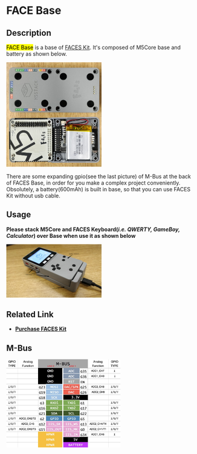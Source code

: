 # FACE Base

## Description

<mark>FACE Base</mark> is a base of [FACES Kit](en/core/face_kit). It's composed of M5Core base and battery as shown below.

<img src="assets/img/product_pics/base/faces_06.png" width="50%" height="50%">

There are some expanding gpio(see the last picture) of M-Bus at the back of FACES Base, in order for you make a complex project conveniently. Obsolutely, a battery(600mAh) is built in base, so that you can use FACES Kit without usb cable.

## Usage

**Please stack M5Core and FACES Keyboard(*i.e. QWERTY, GameBoy, Calculator*) over Base when use it as shown below**

<img src="assets/img/product_pics/base/faces_07.png" width="50%" height="50%">

## Related Link

- **[Purchase FACES Kit](https://www.aliexpress.com/store/product/M5Stack-NEW-Offer-ESP32-Open-Source-Faces-Pocket-Computer-with-Keyboard-Gameboy-Calculator-for-Micropython-Arduino/3226069_32843973578.html?spm=2114.12010615.8148356.2.75cdb3ceTGkLQo)**


## M-Bus

<img src="assets/img/product_pics/core/M-BUS.png" alt="basic_05" width="60%" height="60%">
